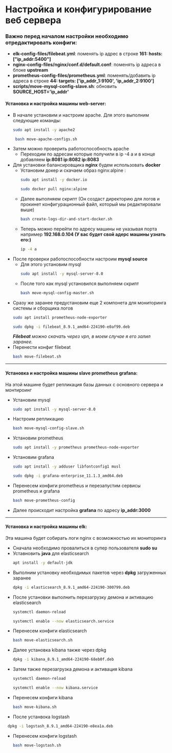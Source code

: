 # Настройка и конфигурирование веб сервера

### Важно перед началом настройки необходимо отредактировать конфиги:

- __elk-config-files/filebeat.yml__: поменять ip адрес в строке __161: hosts: ["ip_addr:5400"]__
- __nginx-config-files/nginx/conf.d/default.conf__: поменять ip адреса в блоке __upstream__
- __prometheus-config-files/prometheus.yml__: поменять/добавить ip адреса в строке __44: targets: ['ip_addr_1:9100', 'ip_addr_2:9100']__
- __scripts/move-mysql-config-slave.sh__: обновить __SOURCE_HOST='ip_addr'__

#### Установка и настройка машины web-server:
- В начале установим и настроим apache. Для этого выполним следующие команды:
  ```bash
  sudo apt install -y apache2
   ```
  ```bash
   bash move-apache-configs.sh
  ```
- Затем можно проверить работоспособность apache
  - Переходим по адресам которые получили в ip -4 a и в конце добавляем __ip:8081 ip:8082 ip:8083__
- Для установки балансировщика __nginx__ будем использовать __docker__
  - Установим докер и скачаем образ nginx:alpine :
    ```bash
    sudo apt install -y docker.io
    ```
    ```bash
    sudo docker pull nginx:alpine
    ```
  - Далее выполняем скрипт (Он создаст директорию для логов и прокинет конфигурационный файл, который мы редактировали выше)
    ```bash
    bash create-logs-dir-and-start-docker.sh
    ```
  - Теперь можно перейти по адресу машины не указывая порта например __192.168.0.104 (У вас будет свой адерс машины узнать его:)__
    ```bash
    ip -4 a
    ```
- После проверки работоспособности настроим __mysql source__
  - Для этого установим mysql
    ```bash
    sudo apt install -y mysql-server-8.0
    ```
  - После того как mysql установился выполняем скрипт
    ```bash
    bash move-mysql-config-master.sh
    ```
- Сразу же заранее предустановим еще 2 компонета для мониторинга системы и сборщика логов
  ```bash
  sudo apt install prometheus-node-exporter
  ```
  ```bash
  sudo dpkg -i filebeat_8.9.1_amd64-224190-e0af99.deb
  ```
  *__Filebeat__ можно скачать через vpn, в моем случае я его залил заранее.*
- Перенести конфиг filebeat
  ```bash
  bash move-filebeat.sh
  ```
___
#### Установка и настройка машины slave prometheus grafana:
На этой машине будет репликация базы данных с основного сервера и монтироинг
- Установим mysql
  ```bash
  sudo apt install -y mysql-server-8.0
  ```
- Настроим репликацию
  ```bash
  bash move-mysql-config-slave.sh
  ```
- Установим prometheus
  ```bash
  sudo apt install -y prometheus prometheus-node-exporter
  ```
- Установим grafana
  ```bash
  sudo apt install -y adduser libfontconfig1 musl
  ```
  ```bash
  sudo dpkg -i grafana-enterprise_11.1.3_amd64.deb
  ```
- Перенесем конфиги prometheus и перезапустим сервисы prometheus и grafana
  ```bash
  bash move-prometheus-config
  ```
- Далее происходит настройка __grafana__ по адресу __ip_addr:3000__
___
#### Установка и настройка машины elk:
Эта машина будет собирать логи nginx с возможностью их мониторинга
- Сначала необходимо провалиться в супер пользователя __sudo su__
- Уставновить __java__ для elasticsearch
  ```bash
  apt install -y default-jdk
  ```
- Выполним установку необходимых пакетов через __dpkg__ загруженных заранее
  ```bash
  dpkg -i elasticsearch_8.9.1_amd64-224190-300799.deb
  ```
- После установки выполнить перезагрузку демона и активацию elasticsearch
  ```bash
  systemctl daemon-reload
  ```
  ```bash
  systemctl enable --now elasticsearch.service
  ```
- Перенесем конфиги elasticsearch
  ```bash
  bash move-elasticsearch.sh
  ```
- Далее установка kibana также через dpkg
  ```bash
  dpkg -i kibana_8.9.1_amd64-224190-68eb0f.deb
  ```
- Затем также перезагрузка демона и активация kibana
  ```bash
  systemctl daemon-reload
  ```
  ```bash
  systemctl enable --now kibana.service
  ```
- Перенесем конфиги kibana
  ```bash
  bash move-kibana.sh
  ```
- После устанвока logstash
 ```bash
  dpkg -i logstash_8.9.1_amd64-224190-e8ea1a.deb
  ```
- Перенесем конфиги logstash
  ```bash
  bash move-logstash.sh
  ```
